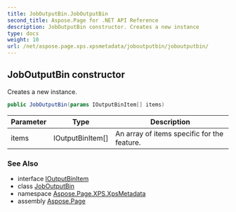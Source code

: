 ```yaml
---
title: JobOutputBin.JobOutputBin
second_title: Aspose.Page for .NET API Reference
description: JobOutputBin constructor. Creates a new instance
type: docs
weight: 10
url: /net/aspose.page.xps.xpsmetadata/joboutputbin/joboutputbin/
---
```

## JobOutputBin constructor

Creates a new instance.

```csharp
public JobOutputBin(params IOutputBinItem[] items)
```

| Parameter | Type | Description |
| --- | --- | --- |
| items | IOutputBinItem[] | An array of items specific for the feature. |

### See Also

* interface [IOutputBinItem](../../outputbin.ioutputbinitem/)
* class [JobOutputBin](../)
* namespace [Aspose.Page.XPS.XpsMetadata](../../joboutputbin/)
* assembly [Aspose.Page](../../../)


